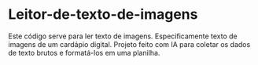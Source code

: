 # Leitor-de-texto-de-imagens
Este código serve para ler texto de imagens. Especificamente texto de imagens de um cardápio digital. Projeto feito com IA para coletar os dados de texto brutos e formatá-los em uma planilha.
